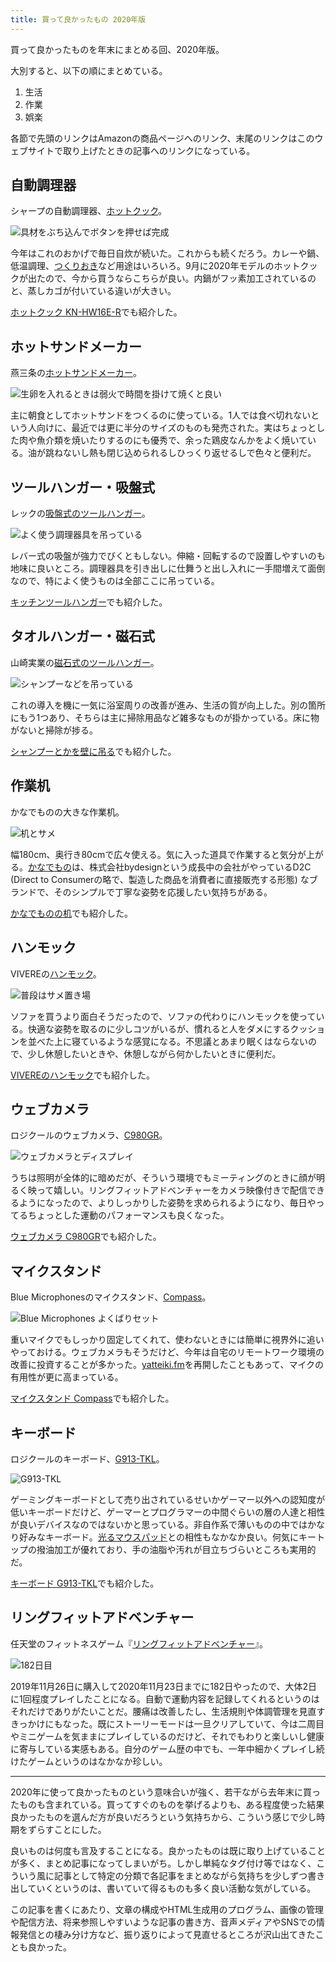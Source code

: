 ```yaml
---
title: 買って良かったもの 2020年版
---
```


買って良かったものを年末にまとめる回、2020年版。

大別すると、以下の順にまとめている。

1. 生活
2. 作業
3. 娯楽

各節で先頭のリンクはAmazonの商品ページへのリンク、末尾のリンクはこのウェブサイトで取り上げたときの記事へのリンクになっている。

## 自動調理器

シャープの自動調理器、[ホットクック](https://www.amazon.co.jp/dp/B08HMF4W7S)。

![](https://i.imgur.com/ganhD5kh.jpg "具材をぶち込んでボタンを押せば完成")

今年はこれのおかげで毎日自炊が続いた。これからも続くだろう。カレーや鍋、低温調理、[つくりおき](/articles/2020-10-29-tsukurioki)など用途はいろいろ。9月に2020年モデルのホットクックが出たので、今から買うならこちらが良い。内鍋がフッ素加工されているのと、蒸しカゴが付いている違いが大きい。

[ホットクック KN-HW16E-R](/articles/2019-12-22-hot-cook)でも紹介した。

## ホットサンドメーカー

燕三条の[ホットサンドメーカー](https://www.amazon.co.jp/dp/B081CKFWYV)。

![](https://i.imgur.com/awBMXYNh.jpg "生卵を入れるときは弱火で時間を掛けて焼くと良い")

主に朝食としてホットサンドをつくるのに使っている。1人では食べ切れないという人向けに、最近では更に半分のサイズのものも発売された。実はちょっとした肉や魚介類を焼いたりするのにも優秀で、余った鶏皮なんかをよく焼いている。油が跳ねないし熱も閉じ込められるしひっくり返せるしで色々と便利だ。

## ツールハンガー・吸盤式

レックの[吸盤式のツールハンガー](https://www.amazon.co.jp/dp/B073J5NZK2)。

![](https://i.imgur.com/sbVUHLuh.jpg "よく使う調理器具を吊っている")

レバー式の吸盤が強力でびくともしない。伸縮・回転するので設置しやすいのも地味に良いところ。調理器具を引き出しに仕舞うと出し入れに一手間増えて面倒なので、特によく使うものは全部ここに吊っている。

[キッチンツールハンガー](/articles/2020-10-08-kitchen-tool-hanger)でも紹介した。

## タオルハンガー・磁石式

山崎実業の[磁石式のツールハンガー](https://www.amazon.co.jp/dp/B07MCBSGDJ)。

![](https://i.imgur.com/HVL3MYhh.jpg "シャンプーなどを吊っている")

これの導入を機に一気に浴室周りの改善が進み、生活の質が向上した。別の箇所にもう1つあり、そちらは主に掃除用品など雑多なものが掛かっている。床に物がないと掃除が捗る。

[シャンプーとかを壁に吊る](/articles/2020-10-11-hanging-shampoo)でも紹介した。

## 作業机

かなでものの大きな作業机。

![](https://i.imgur.com/SVBHILNh.jpg "机とサメ")

幅180cm、奥行き80cmで広々使える。気に入った道具で作業すると気分が上がる。[かなでもの](https://kanademono.design/)は、株式会社bydesignという成長中の会社がやっているD2C (Direct to Consumerの略で、製造した商品を消費者に直接販売する形態) なブランドで、そのシンプルで丁寧な姿勢を応援したい気持ちがある。

[かなでものの机](/articles/2020-10-09-desk)でも紹介した。

## ハンモック

VIVEREの[ハンモック](https://www.amazon.co.jp/dp/B076R436RP)。

![](https://i.imgur.com/fWs2XNUh.jpg "普段はサメ置き場")

ソファを買うより面白そうだったので、ソファの代わりにハンモックを使っている。快適な姿勢を取るのに少しコツがいるが、慣れると人をダメにするクッションを並べた上に寝ているような感覚になる。不思議とあまり眠くはならないので、少し休憩したいときや、休憩しながら何かしたいときに便利だ。

[VIVEREのハンモック](/articles/2020-10-22-hammock)でも紹介した。

## ウェブカメラ

ロジクールのウェブカメラ、[C980GR](https://www.amazon.co.jp/dp/B086R71LGW)。

![](https://i.imgur.com/jEjATKTh.jpg "ウェブカメラとディスプレイ")

うちは照明が全体的に暗めだが、そういう環境でもミーティングのときに顔が明るく映って嬉しい。リングフィットアドベンチャーをカメラ映像付きで配信できるようになったので、よりしっかりした姿勢を求められるようになり、毎日やってるちょっとした運動のパフォーマンスも良くなった。

[ウェブカメラ C980GR](/articles/2020-09-23-web-camera)でも紹介した。

## マイクスタンド

Blue Microphonesのマイクスタンド、[Compass](https://www.amazon.co.jp/dp/B0822PPK7P)。

![](https://i.imgur.com/0HSBSSKh.jpg "Blue Microphones よくばりセット")

重いマイクでもしっかり固定してくれて、使わないときには簡単に視界外に追いやっておける。ウェブカメラもそうだけど、今年は自宅のリモートワーク環境の改善に投資することが多かった。[yatteiki.fm](https://yatteiki.fm/)を再開したこともあって、マイクの有用性が更に高まっている。

[マイクスタンド Compass](/articles/2020-09-16-blue-microphones-compass)でも紹介した。

## キーボード

ロジクールのキーボード、[G913-TKL](https://www.amazon.co.jp/dp/B088BN6JKQ)。

![](https://i.imgur.com/F5UDOD9h.jpg "G913-TKL")

ゲーミングキーボードとして売り出されているせいかゲーマー以外への認知度が低いキーボードだけど、ゲーマーとプログラマーの中間ぐらいの層の人達と相性が良いデバイスなのではないかと思っている。非自作系で薄いものの中ではかなり好みなキーボード。[光るマウスパッド](/articles/2020-09-16-gaming-mouse-pad)との相性もなかなか良い。何気にキートップの撥油加工が優れており、手の油脂や汚れが目立ちづらいところも実用的だ。

[キーボード G913-TKL](/articles/2020-10-21-keyboard-g913-tkl)でも紹介した。

## リングフィットアドベンチャー

任天堂のフィットネスゲーム『[リングフィットアドベンチャー](https://www.amazon.co.jp/dp/B07XV8VSZT)』。

![](https://i.imgur.com/cZwsFKZh.jpg "182日目")

2019年11月26日に購入して2020年11月23日までに182日やったので、大体2日に1回程度プレイしたことになる。自動で運動内容を記録してくれるというのはそれだけでありがたいことだ。腰痛は改善したし、生活規則や体調管理を見直すきっかけにもなった。既にストーリーモードは一旦クリアしていて、今は二周目やミニゲームを気ままにプレイしているのだけど、それでもわりと楽しいし健康に寄与している実感もある。自分のゲーム歴の中でも、一年中細かくプレイし続けたゲームというのはなかなか珍しい。

---

2020年に使って良かったものという意味合いが強く、若干ながら去年末に買ったものも含まれている。買ってすぐのものを挙げるよりも、ある程度使った結果良かったものを選んだ方が良いだろうという気持ちから、こういう感じで少し時期をずらすことにした。

良いものは何度も言及することになる。良かったものは既に取り上げていることが多く、まとめ記事になってしまいがち。しかし単純なタグ付け等ではなく、こういう風に記事として特定の分類で各記事をまとめながら気持ちを少しずつ書き出していくというのは、書いていて得るものも多く良い活動な気がしている。

この記事を書くにあたり、文章の構成やHTML生成用のプログラム、画像の管理や配信方法、将来参照しやすいような記事の書き方、音声メディアやSNSでの情報発信との棲み分け方など、振り返りによって見直せるところが沢山出てきたことも良かった。
